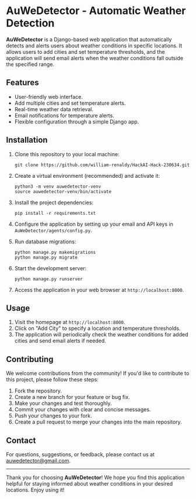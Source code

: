 # AuWeDetector - Automatic Weather Detection

**AuWeDetector** is a Django-based web application that automatically detects and alerts users about weather conditions in specific locations. It allows users to add cities and set temperature thresholds, and the application will send email alerts when the weather conditions fall outside the specified range.

## Features

- User-friendly web interface.
- Add multiple cities and set temperature alerts.
- Real-time weather data retrieval.
- Email notifications for temperature alerts.
- Flexible configuration through a simple Django app.

## Installation

1. Clone this repository to your local machine:

   ```
   git clone https://github.com/william-renaldy/HackAI-Hack-230634.git
   ```

2. Create a virtual environment (recommended) and activate it:

   ```
   python3 -m venv auwedetector-venv
   source auwedetector-venv/bin/activate
   ```

3. Install the project dependencies:

   ```
   pip install -r requirements.txt
   ```

4. Configure the application by setting up your email and API keys in `AuWeDetector/agents/config.py`.

5. Run database migrations:

   ```
   python manage.py makemigrations
   python manage.py migrate
   ```

6. Start the development server:

   ```
   python manage.py runserver
   ```

7. Access the application in your web browser at `http://localhost:8000`.

## Usage

1. Visit the homepage at `http://localhost:8000`.
2. Click on "Add City" to specify a location and temperature thresholds.
3. The application will periodically check the weather conditions for added cities and send email alerts if needed.

## Contributing

We welcome contributions from the community! If you'd like to contribute to this project, please follow these steps:

1. Fork the repository.
2. Create a new branch for your feature or bug fix.
3. Make your changes and test thoroughly.
4. Commit your changes with clear and concise messages.
5. Push your changes to your fork.
6. Create a pull request to merge your changes into the main repository.


## Contact

For questions, suggestions, or feedback, please contact us at [auwedetector@gmail.com](mailto:auwedetector@gmail.com).

---

Thank you for choosing **AuWeDetector**! We hope you find this application helpful for staying informed about weather conditions in your desired locations. Enjoy using it!
